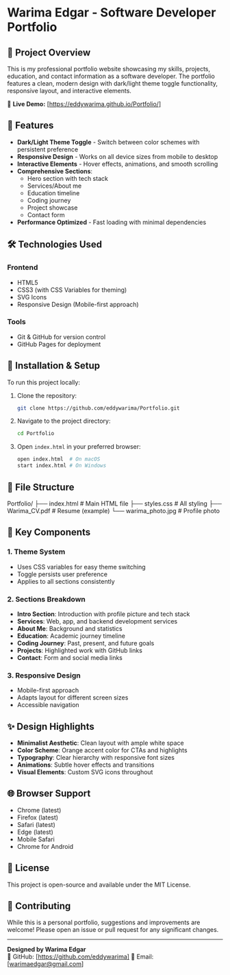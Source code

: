 # Warima Edgar - Software Developer Portfolio

## 📌 Project Overview

This is my professional portfolio website showcasing my skills, projects, education, and contact information as a software developer. The portfolio features a clean, modern design with dark/light theme toggle functionality, responsive layout, and interactive elements.

🔗 **Live Demo:** [https://eddywarima.github.io/Portfolio/]

## 🎨 Features

- **Dark/Light Theme Toggle** - Switch between color schemes with persistent preference
- **Responsive Design** - Works on all device sizes from mobile to desktop
- **Interactive Elements** - Hover effects, animations, and smooth scrolling
- **Comprehensive Sections**:
  - Hero section with tech stack
  - Services/About me
  - Education timeline
  - Coding journey
  - Project showcase
  - Contact form
- **Performance Optimized** - Fast loading with minimal dependencies

## 🛠️ Technologies Used

### Frontend
- HTML5
- CSS3 (with CSS Variables for theming)
- SVG Icons
- Responsive Design (Mobile-first approach)

### Tools
- Git & GitHub for version control
- GitHub Pages for deployment

## 🚀 Installation & Setup

To run this project locally:

1. Clone the repository:
   ```bash
   git clone https://github.com/eddywarima/Portfolio.git
   ```

2. Navigate to the project directory:
   ```bash
   cd Portfolio
   ```

3. Open `index.html` in your preferred browser:
   ```bash
   open index.html  # On macOS
   start index.html # On Windows
   ```

## 📂 File Structure

Portfolio/
├── index.html          # Main HTML file
├── styles.css          # All styling
├── Warima_CV.pdf       # Resume (example)
└── warima_photo.jpg    # Profile photo


## 🎯 Key Components

### 1. Theme System
- Uses CSS variables for easy theme switching
- Toggle persists user preference
- Applies to all sections consistently

### 2. Sections Breakdown
- **Intro Section**: Introduction with profile picture and tech stack
- **Services**: Web, app, and backend development services
- **About Me**: Background and statistics
- **Education**: Academic journey timeline
- **Coding Journey**: Past, present, and future goals
- **Projects**: Highlighted work with GitHub links
- **Contact**: Form and social media links

### 3. Responsive Design
- Mobile-first approach
- Adapts layout for different screen sizes
- Accessible navigation

## ✨ Design Highlights

- **Minimalist Aesthetic**: Clean layout with ample white space
- **Color Scheme**: Orange accent color for CTAs and highlights
- **Typography**: Clear hierarchy with responsive font sizes
- **Animations**: Subtle hover effects and transitions
- **Visual Elements**: Custom SVG icons throughout


## 🌐 Browser Support

- Chrome (latest)
- Firefox (latest)
- Safari (latest)
- Edge (latest)
- Mobile Safari
- Chrome for Android

## 📜 License

This project is open-source and available under the MIT License.

## 🤝 Contributing

While this is a personal portfolio, suggestions and improvements are welcome! Please open an issue or pull request for any significant changes.

---

**Designed by Warima Edgar**  
🔗 GitHub: [https://github.com/eddywarima]
📧 Email: [warimaedgar@gmail.com]
